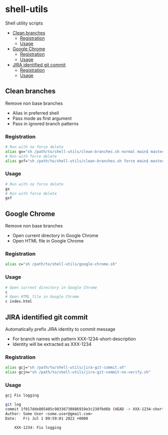 # shell-utils

Shell utility scripts

- [Clean branches](#clean-branches)
  - [Registration](#registration)
  - [Usage](#usage)
- [Google Chrome](#google-chrome)
  - [Registration](#registration-1)
  - [Usage](#usage-1)
- [JIRA identified git commit](#jira-identified-git-commit)
  - [Registration](#registration-2)
  - [Usage](#usage-2)

## Clean branches

Remove non base branches

- Alias in preferred shell
- Pass mode as first argument
- Pass in ignored branch patterns

### Registration

```sh
# Run with no force delete
alias gx="sh /path/to/shell-utils/clean-branches.sh normal main$ master$"
# Run with force delete
alias gxf="sh /path/to/shell-utils/clean-branches.sh force main$ master$"
```

### Usage

```sh
# Run with no force delete
gx
# Run with force delete
gxf
```

## Google Chrome

Remove non base branches

- Open current directory in Google Chrome
- Open HTML file in Google Chrome

### Registration

```sh
alias c="sh /path/to/shell-utils/google-chrome.sh"
```

### Usage

```sh
# Open current directory in Google Chrome
c
# Open HTML file in Google Chrome
c index.html
```

## JIRA identified git commit

Automatically prefix JIRA identity to commit message

- For branch names with pattern XXX-1234-short-description
- Identity will be extracted as XXX-1234

### Registration

```sh
alias gcj="sh /path/to/shell-utils/jira-git-commit.sh"
alias gcjn="sh /path/to/shell-utils/jira-git-commit-no-verify.sh"
```

### Usage

```sh
gcj Fix logging

git log
commit 1f017dde805405c98336730886919e3c238fbd6b (HEAD -> XXX-1234-short-description)
Author: Some User <some.user@gmail.com>
Date:   Fri Jul 1 09:59:01 2022 +0800

    XXX-1234: Fix logging
```
